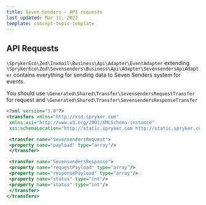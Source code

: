 ```yaml
---
title: Seven Senders — API requests
last_updated: Mar 11, 2022
template: concept-topic-template
---
```



## API Requests

`\SprykerEco\Zed\Inxmail\Business\Api\Adapter\EventAdapter` extending `\SprykerEco\Zed\Sevensenders\Business\Api\Adapter\SevensendersApiAdapter` contains everything for sending data to Seven Senders system for events.

You should use `\Generated\Shared\Transfer\SevensendersRequestTransfer` for request and `\Generated\Shared\Transfer\SevensendersResponseTransfer`
```xml
<?xml version="1.0"?>
<transfers xmlns="http://xsd.spryker.com"
 xmlns:xsi="http://www.w3.org/2001/XMLSchema-instance"
 xsi:schemaLocation="http://static.spryker.com http://static.spryker.com/transfer-01.xsd">

 <transfer name="SevensendersRequest">
 <property name="payload" type="array"/>
 </transfer>

 <transfer name="SevensendersResponse">
 <property name="requestPayload" type="array"/>
 <property name="responsePayload" type="array"/>
 <property name="status" type="int"/>
 <property name="status" type="int"/>
 </transfer>
</transfers>
```
